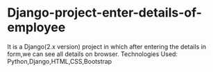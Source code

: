 # Django-project-enter-details-of-employee
It is a Django(2.x version) project in which after entering the details in form,we can see all details on browser.
Technologies Used: Python,Django,HTML,CSS,Bootstrap
